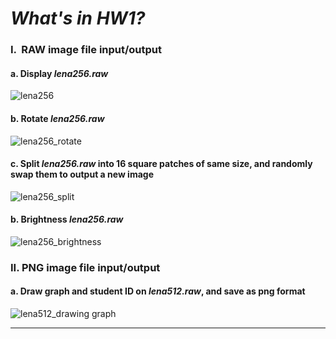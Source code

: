 # *What's in HW1?*
### I.  RAW image file input/output

#### a. Display *lena256.raw*
<img src="https://github.com/Cho1995/Advanced-Digital-Image-Process/blob/master/Markdown%20Photos/lena256.png" alt="lena256" align=center />

#### b. Rotate *lena256.raw*
<img src="https://github.com/Cho1995/Advanced-Digital-Image-Process/blob/master/Markdown%20Photos/rotate.png" alt="lena256_rotate" align=center />

#### c. Split *lena256.raw* into 16 square patches of same size, and randomly swap them to output a new image
<img src="https://github.com/Cho1995/Advanced-Digital-Image-Process/blob/master/Markdown%20Photos/randim.png" alt="lena256_split" align=center />

#### b. Brightness *lena256.raw*
<img src="https://github.com/Cho1995/Advanced-Digital-Image-Process/blob/master/Markdown%20Photos/brightness.png" alt="lena256_brightness" align=center />

### II. PNG image file input/output
  #### a. Draw graph and student ID on *lena512.raw*, and save as png format
  <img src="https://github.com/Cho1995/Advanced-Digital-Image-Process/blob/master/Markdown%20Photos/drawing%20graph.png" alt="lena512_drawing graph" align=center />

---
